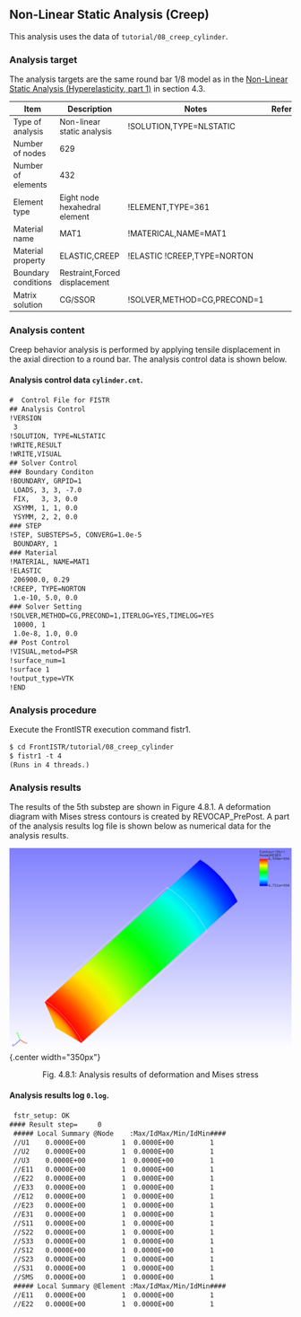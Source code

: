## Non-Linear Static Analysis (Creep)

This analysis uses the data of `tutorial/08_creep_cylinder`.

### Analysis target

The analysis targets are the same round bar 1/8 model as in the [Non-Linear Static Analysis (Hyperelasticity, part 1)](tutorial_03.md) in section 4.3.

 | Item              | Description                 | Notes                     | Reference |
 |-------------------|-----------------------------|---------------------------|-----------|
 |Type of analysis   |Non-linear static analysis   |!SOLUTION,TYPE=NLSTATIC    |           |
 |Number of nodes    |629                          |                           |           |
 |Number of elements |432                          |                           |           |
 |Element type       |Eight node hexahedral element|!ELEMENT,TYPE=361          |           |
 |Material name      |MAT1                         |!MATERICAL,NAME=MAT1       |           |
 |Material property  |ELASTIC,CREEP                |!ELASTIC !CREEP,TYPE=NORTON|           |
 |Boundary conditions|Restraint,Forced displacement|                           |           |
 |Matrix solution    |CG/SSOR                      |!SOLVER,METHOD=CG,PRECOND=1|           |

### Analysis content

Creep behavior analysis is performed by applying tensile displacement in the axial direction to a round bar. The analysis control data is shown below.

#### Analysis control data `cylinder.cnt`.

```
#  Control File for FISTR
## Analysis Control
!VERSION
 3
!SOLUTION, TYPE=NLSTATIC
!WRITE,RESULT
!WRITE,VISUAL
## Solver Control
### Boundary Conditon
!BOUNDARY, GRPID=1
 LOADS, 3, 3, -7.0
 FIX,   3, 3, 0.0
 XSYMM, 1, 1, 0.0
 YSYMM, 2, 2, 0.0
### STEP
!STEP, SUBSTEPS=5, CONVERG=1.0e-5
 BOUNDARY, 1
### Material
!MATERIAL, NAME=MAT1
!ELASTIC
 206900.0, 0.29
!CREEP, TYPE=NORTON
 1.e-10, 5.0, 0.0
### Solver Setting
!SOLVER,METHOD=CG,PRECOND=1,ITERLOG=YES,TIMELOG=YES
 10000, 1
 1.0e-8, 1.0, 0.0
## Post Control
!VISUAL,metod=PSR
!surface_num=1
!surface 1
!output_type=VTK
!END
```
### Analysis procedure

Execute the FrontISTR execution command fistr1.

```
$ cd FrontISTR/tutorial/08_creep_cylinder
$ fistr1 -t 4
(Runs in 4 threads.)
```

### Analysis results

The results of the 5th substep are shown in Figure 4.8.1. A deformation diagram with Mises stress contours is created by REVOCAP_PrePost. A part of the analysis results log file is shown below as numerical data for the analysis results.

![Analysis results of deformation and Mises stress](./media/tutorial08_01.png){.center width="350px"}
<div style="text-align: center;">
Fig. 4.8.1: Analysis results of deformation and Mises stress
</div>

#### Analysis results log `0.log`.

```
 fstr_setup: OK
#### Result step=     0
 ##### Local Summary @Node    :Max/IdMax/Min/IdMin####
 //U1    0.0000E+00         1  0.0000E+00         1
 //U2    0.0000E+00         1  0.0000E+00         1
 //U3    0.0000E+00         1  0.0000E+00         1
 //E11   0.0000E+00         1  0.0000E+00         1
 //E22   0.0000E+00         1  0.0000E+00         1
 //E33   0.0000E+00         1  0.0000E+00         1
 //E12   0.0000E+00         1  0.0000E+00         1
 //E23   0.0000E+00         1  0.0000E+00         1
 //E31   0.0000E+00         1  0.0000E+00         1
 //S11   0.0000E+00         1  0.0000E+00         1
 //S22   0.0000E+00         1  0.0000E+00         1
 //S33   0.0000E+00         1  0.0000E+00         1
 //S12   0.0000E+00         1  0.0000E+00         1
 //S23   0.0000E+00         1  0.0000E+00         1
 //S31   0.0000E+00         1  0.0000E+00         1
 //SMS   0.0000E+00         1  0.0000E+00         1
 ##### Local Summary @Element :Max/IdMax/Min/IdMin####
 //E11   0.0000E+00         1  0.0000E+00         1
 //E22   0.0000E+00         1  0.0000E+00         1
```

